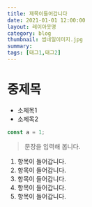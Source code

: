 ```yaml
---
title: 제목이들어갑니다
date: 2021-01-01 12:00:00
layout: 레이아웃명
category: blog
thumbnail: 썸네일이미지.jpg
summary: 
tags: [태그1,태그2]
---
```


# 중제목
* 소제목1
* 소제목2

```js
const a = 1;
```

> 문장을 입력해 봅니다.

1. 항목이 들어갑니다.
1. 항목이 들어갑니다.
1. 항목이 들어갑니다.
1. 항목이 들어갑니다.
1. 항목이 들어갑니다.
